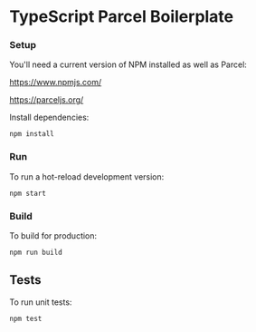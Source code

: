 # TypeScript Parcel Boilerplate

### Setup

You'll need a current version of NPM installed as well as Parcel:

https://www.npmjs.com/

https://parceljs.org/

Install dependencies:

```shell
npm install
```

### Run

To run a hot-reload development version:

```shell
npm start
```

### Build

To build for production:

```shell
npm run build
```

## Tests

To run unit tests:

```shell
npm test
```
